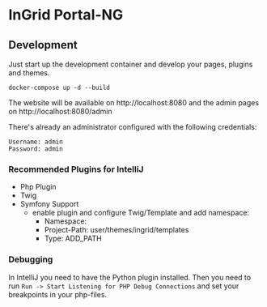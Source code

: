 # InGrid Portal-NG

## Development

Just start up the development container and develop your pages, plugins and themes.

```shell
docker-compose up -d --build
```

The website will be available on http://localhost:8080 and the admin pages on http://localhost:8080/admin

There's already an administrator configured with the following credentials:
```
Username: admin
Password: admin
```

### Recommended Plugins for IntelliJ

* Php Plugin
* Twig
* Symfony Support
  * enable plugin and configure Twig/Template and add namespace:
    * Namespace: <empty>
    * Project-Path: user/themes/ingrid/templates
    * Type: ADD_PATH

### Debugging

In IntelliJ you need to have the Python plugin installed. Then you need to run `Run -> Start Listening for PHP Debug Connections` and set your breakpoints in your php-files.
